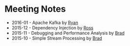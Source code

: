 # Meeting Notes

* 2016-01 - Apache Kafka by [Ryan](https://twitter.com/ryan_d_hartman)
* 2015-12 - Dependency Injection by [Ross](https://twitter.com/rossabaker)
* 2015-11 - Debugging and Performance Analysis by [Brad](https://twitter.com/bfritz)
* 2015-10 - Simple Stream Processing by [Brad](https://twitter.com/bfritz)
